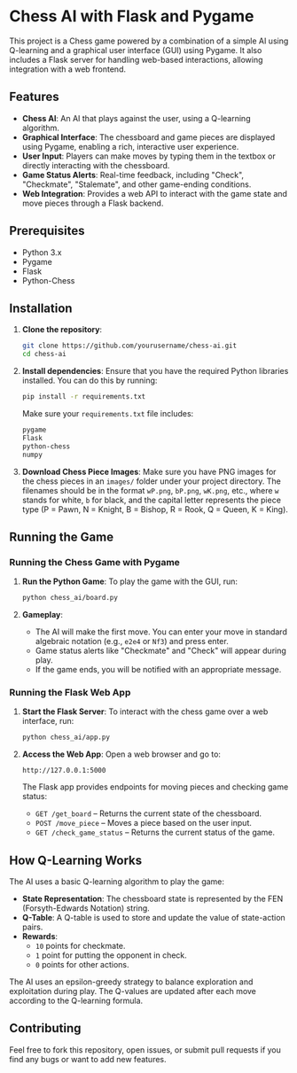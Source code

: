 # Chess AI with Flask and Pygame

This project is a Chess game powered by a combination of a simple AI using Q-learning and a graphical user interface (GUI) using Pygame. It also includes a Flask server for handling web-based interactions, allowing integration with a web frontend. 

## Features
- **Chess AI**: An AI that plays against the user, using a Q-learning algorithm.
- **Graphical Interface**: The chessboard and game pieces are displayed using Pygame, enabling a rich, interactive user experience.
- **User Input**: Players can make moves by typing them in the textbox or directly interacting with the chessboard.
- **Game Status Alerts**: Real-time feedback, including "Check", "Checkmate", "Stalemate", and other game-ending conditions.
- **Web Integration**: Provides a web API to interact with the game state and move pieces through a Flask backend.

## Prerequisites
- Python 3.x
- Pygame
- Flask
- Python-Chess

## Installation
1. **Clone the repository**:
   ```bash
   git clone https://github.com/yourusername/chess-ai.git
   cd chess-ai
   ```

2. **Install dependencies**:
   Ensure that you have the required Python libraries installed. You can do this by running:

   ```bash
   pip install -r requirements.txt
   ```

   Make sure your `requirements.txt` file includes:
   ```txt
   pygame
   Flask
   python-chess
   numpy
   ```

3. **Download Chess Piece Images**:
   Make sure you have PNG images for the chess pieces in an `images/` folder under your project directory. The filenames should be in the format `wP.png`, `bP.png`, `wK.png`, etc., where `w` stands for white, `b` for black, and the capital letter represents the piece type (P = Pawn, N = Knight, B = Bishop, R = Rook, Q = Queen, K = King).

## Running the Game

### Running the Chess Game with Pygame
1. **Run the Python Game**:
   To play the game with the GUI, run:

   ```bash
   python chess_ai/board.py
   ```

2. **Gameplay**:
   - The AI will make the first move. You can enter your move in standard algebraic notation (e.g., `e2e4` or `Nf3`) and press enter.
   - Game status alerts like "Checkmate" and "Check" will appear during play.
   - If the game ends, you will be notified with an appropriate message.

### Running the Flask Web App
1. **Start the Flask Server**:
   To interact with the chess game over a web interface, run:

   ```bash
   python chess_ai/app.py
   ```

2. **Access the Web App**:
   Open a web browser and go to:
   ```
   http://127.0.0.1:5000
   ```

   The Flask app provides endpoints for moving pieces and checking game status:
   - `GET /get_board` – Returns the current state of the chessboard.
   - `POST /move_piece` – Moves a piece based on the user input.
   - `GET /check_game_status` – Returns the current status of the game.


## How Q-Learning Works
The AI uses a basic Q-learning algorithm to play the game:
- **State Representation**: The chessboard state is represented by the FEN (Forsyth-Edwards Notation) string.
- **Q-Table**: A Q-table is used to store and update the value of state-action pairs.
- **Rewards**:
  - `10` points for checkmate.
  - `1` point for putting the opponent in check.
  - `0` points for other actions.
  
The AI uses an epsilon-greedy strategy to balance exploration and exploitation during play. The Q-values are updated after each move according to the Q-learning formula.

## Contributing
Feel free to fork this repository, open issues, or submit pull requests if you find any bugs or want to add new features.
